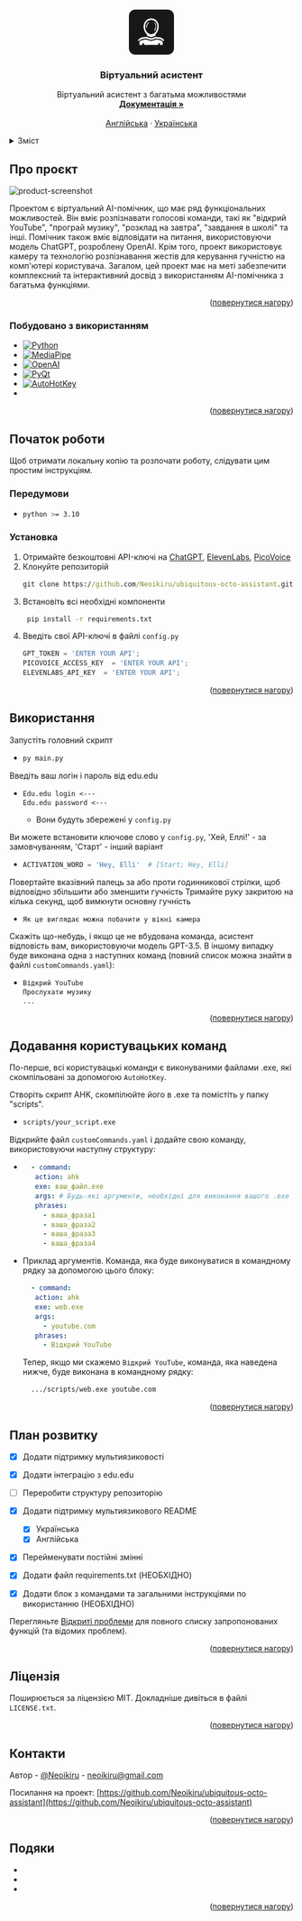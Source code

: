 <a name="readme-top"></a>

<!-- PROJECT LOGO -->
<br />
<div align="center">
  <a href="https://github.com/Neoikiru/ubiquitous-octo-assistant">
    <img src="GUI/Icons/logo.png" alt="Logo" width="80" height="80">
  </a>

<h3 align="center">Віртуальний асистент</h3>

  <p align="center">
    Віртуальний асистент з багатьма можливостями
    <br />
    <a href="https://github.com/Neoikiru/ubiquitous-octo-assistant"><strong>Документація »</strong></a>
    <br />
    <br />
    <a href="https://github.com/Neoikiru/ubiquitous-octo-assistant/blob/main/README.md">Англійська</a>
    ·
    <a href="https://github.com/Neoikiru/ubiquitous-octo-assistant/blob/main/README.ua.md">Українська</a>
  </p>
</div>


<!-- TABLE OF CONTENTS -->
<details>
  <summary>Зміст</summary>
  <ol>
    <li>
      <a href="#Про-проєкт">Про проєкт</a>
      <ul>
        <li><a href="#Побудовано-з-використанням">Побудовано з використанням</a></li>
      </ul>
    </li>
    <li>
      <a href="#Початок-роботи">Початок роботи</a>
      <ul>
        <li><a href="#Передумови">Передумови</a></li>
        <li><a href="#Установка">Установка</a></li>
      </ul>
    </li>
    <li><a href="#Використання">Використання</a></li>
    <li><a href="#Додавання-користувацьких-команд">Додавання користувацьких команд</a></li>
    <li><a href="#План-розвитку">План розвитку</a></li>
    <li><a href="#Ліцензія">Ліцензія</a></li>
    <li><a href="#Контакти">Контакти</a></li>
    <li><a href="#Подяки">Подяки</a></li>
  </ol>
</details>


<!-- ABOUT THE PROJECT -->
## Про проєкт
![product-screenshot](https://github.com/Neoikiru/ubiquitous-octo-assistant/assets/101185766/3b733a69-14e1-4cee-b584-fc419ded7b2d)

 Проектом є віртуальний AI-помічник, що має ряд функціональних можливостей. Він вміє розпізнавати голосові команди, такі як "відкрий YouTube", "програй музику", "розклад на завтра", "завдання в школі" та інші. Помічник також вміє відповідати на питання, використовуючи модель ChatGPT, розроблену OpenAI. Крім того, проект використовує камеру та технологію розпізнавання жестів для керування гучністю на комп'ютері користувача. Загалом, цей проект має на меті забезпечити комплексний та інтерактивний досвід з використанням AI-помічника з багатьма функціями.


<p align="right">(<a href="#readme-top">повернутися нагору</a>)</p>


### Побудовано з використанням
* [![Python][Python.com]][Python-url]
* [![MediaPipe][Mediapipe.com]][Mediapipe-url]
* [![OpenAI][OpenAI.com]][OpenAI-url]
* [![PyQt][PyQt.com]][PyQt-url]
* [![AutoHotKey][AutoHotKey.com]][AutoHotKey-url]
* 
<p align="right">(<a href="#readme-top">повернутися нагору</a>)</p>



<!-- GETTING STARTED -->
## Початок роботи

Щоб отримати локальну копію та розпочати роботу, слідувати цим простим інструкціям.

### Передумови
* ```sh
  python >= 3.10
  ```

### Установка

1. Отримайте безкоштовні API-ключі на [ChatGPT](https://platform.openai.com/account/api-keys), [ElevenLabs](https://docs.elevenlabs.io/authentication/01-xi-api-key), [PicoVoice](https://console.picovoice.ai/profile)
2. Клонуйте репозиторій
   ```cmd
   git clone https://github.com/Neoikiru/ubiquitous-octo-assistant.git
   ```
3. Встановіть всі необхідні компоненти
   ```cmd
    pip install -r requirements.txt
    ```
4. Введіть свої API-ключі в файлі `config.py`
   ```python
   GPT_TOKEN = 'ENTER YOUR API';
   PICOVOICE_ACCESS_KEY  = 'ENTER YOUR API';
   ELEVENLABS_API_KEY  = 'ENTER YOUR API';
   ```

<p align="right">(<a href="#readme-top">повернутися нагору</a>)</p>

<!-- USAGE EXAMPLES -->
## Використання

<!-- Use this space to show useful examples of how a project can be used. Additional screenshots, code examples and demos work well in this space. You may also link to more resources. -->
Запустіть головний скрипт
*  ```cmd
   py main.py
   ```
 
Введіть ваш логін і пароль від edu.edu
*  ```
   Edu.edu login <---
   Edu.edu password <---
   ```
   + Вони будуть збережені у `config.py`
 
Ви можете встановити ключове слово у `config.py`, 
   'Хей, Еллі!' - за замовчуванням,
   'Старт' - інший варіант
*  ```python
   ACTIVATION_WORD = 'Hey, Elli'  # [Start; Hey, Elli]
   ```
   
Повертайте вказівний палець за або проти годинникової стрілки, щоб відповідно збільшити або зменшити гучність
  Тримайте руку закритою на кілька секунд, щоб вимкнути основну гучність
*  ```
   Як це виглядає можна побачити у вікні камера
   ```
Скажіть що-небудь, і якщо це не вбудована команда, асистент відповість вам, використовуючи модель GPT-3.5.
В іншому випадку буде виконана одна з наступних команд (повний список можна знайти в файлі `customCommands.yaml`):
*  ```
   Відкрий YouTube
   Прослухати музику
   ...
   ```
<p align="right">(<a href="#readme-top">повернутися нагору</a>)</p>


## Додавання користувацьких команд

По-перше, всі користувацькі команди є виконуваними файлами .exe, які скомпільовані за допомогою `AutoHotKey`.

Створіть скрипт AHK, скомпілюйте його в .exe та помістіть у папку "scripts".
*  ```cmd
   scripts/your_script.exe
   ```

Відкрийте файл `customCommands.yaml` і додайте свою команду, використовуючи наступну структуру:

*  ```yaml
     - command:
      action: ahk
      exe: ваш_файл.exe
      args: # Будь-які аргументи, необхідні для виконання вашого .exe (див. нижче)
      phrases:
        - ваша_фраза1
        - ваша_фраза2
        - ваша_фраза3
        - ваша_фраза4
   ```
   

* Приклад аргументів. Команда, яка буде виконуватися в командному рядку за допомогою цього блоку:
   ```yaml
     - command:
      action: ahk
      exe: web.exe
      args: 
        - youtube.com
      phrases:
        - Відкрий YouTube
   ```
   Тепер, якщо ми скажемо `Відкрий YouTube`, команда, яка наведена нижче, буде виконана в командному рядку:
   ```cmd
     .../scripts/web.exe youtube.com
   ```
<p align="right">(<a href="#readme-top">повернутися нагору</a>)</p>

<!-- ROADMAP -->
## План розвитку

- [x] Додати підтримку мультиязиковості
- [x] Додати інтеграцію з edu.edu
- [ ] Переробити структуру репозиторію
- [x] Додати підтримку мультиязикового README
    - [x]  Українська
    - [x]  Англійська
- [x] Перейменувати постійні змінні
- [x] Додати файл requirements.txt (НЕОБХІДНО)
- [x] Додати блок з командами та загальними інструкціями по використанню (НЕОБХІДНО)
 

Перегляньте [Відкриті проблеми](https://github.com/Neoikiru/ubiquitous-octo-assistant/issues) для повного списку запропонованих функцій (та відомих проблем).

<p align="right">(<a href="#readme-top">повернутися нагору</a>)</p>



<!-- CONTRIBUTING -->
<!-- ## Contributing

Contributions are what make the open source community such an amazing place to learn, inspire, and create. Any contributions you make are **greatly appreciated**.

If you have a suggestion that would make this better, please fork the repo and create a pull request. You can also simply open an issue with the tag "enhancement".
Don't forget to give the project a star! Thanks again!

1. Fork the Project
2. Create your Feature Branch (`git checkout -b feature/AmazingFeature`)
3. Commit your Changes (`git commit -m 'Add some AmazingFeature'`)
4. Push to the Branch (`git push origin feature/AmazingFeature`)
5. Open a Pull Request

<p align="right">(<a href="#readme-top">back to top</a>)</p> -->



<!-- LICENSE -->
## Ліцензія

Поширюється за ліцензією MIT. Докладніше дивіться в файлі `LICENSE.txt`.

<p align="right">(<a href="#readme-top">повернутися нагору</a>)</p>



<!-- CONTACT -->
## Контакти

Автор - [@Neoikiru](https://t.me/Neoikiru) - neoikiru@gmail.com

Посилання на проект: [https://github.com/Neoikiru/ubiquitous-octo-assistant](https://github.com/Neoikiru/ubiquitous-octo-assistant)

<p align="right">(<a href="#readme-top">повернутися нагору</a>)</p>



<!-- ACKNOWLEDGMENTS -->
## Подяки

* []()
* []()
* []()

<p align="right">(<a href="#readme-top">повернутися нагору</a>)</p>



<!-- MARKDOWN LINKS & IMAGES -->
[Mediapipe.com]: https://img.shields.io/badge/Mediapipe-20232A?style=for-the-badge&logo=devdotto&logoColor=#003E54
[Mediapipe-url]: https://developers.google.com/mediapipe
[PyQt.com]: https://img.shields.io/badge/PyQT-20232A?style=for-the-badge&logo=qt&logoColor=#41CD52
[PyQt-url]: https://www.qt.io/product/ui-design-tools
[OpenAI.com]: https://img.shields.io/badge/OpenAI-20232A?style=for-the-badge&logo=openai&logoColor=#412991
[OpenAI-url]: https://openai.com/
[Python.com]: https://img.shields.io/badge/Python-20232A?style=for-the-badge&logo=python&logoColor=#3776AB
[Python-url]: https://www.python.org/
[AutoHotKey.com]: https://img.shields.io/badge/AutoHotKey-20232A?style=for-the-badge&logo=autohotkey&logoColor=#334455
[AutoHotKey-url]: https://www.autohotkey.com/
